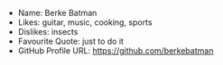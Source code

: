 - Name: Berke Batman
- Likes: guitar, music, cooking, sports 
- Dislikes: insects
- Favourite Quote: just to do it
- GitHub Profile URL: https://github.com/berkebatman
